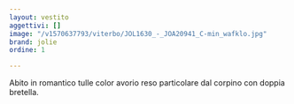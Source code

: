 ```yaml
---
layout: vestito
aggettivi: []
image: "/v1570637793/viterbo/JOL1630_-_JOA20941_C-min_wafklo.jpg"
brand: jolie
ordine: 1

---
```

Abito in romantico tulle color avorio reso particolare dal corpino con doppia bretella.